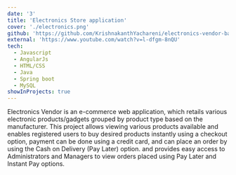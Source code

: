 ```yaml
---
date: '3'
title: 'Electronics Store application'
cover: './electronics.png'
github: 'https://github.com/KrishnakanthYachareni/electronics-vendor-backend'
external: 'https://www.youtube.com/watch?v=l-dfgm-8nQU'
tech:
  - Javascript
  - AngularJs
  - HTML/CSS
  - Java
  - Spring boot
  - MySQL
showInProjects: true
---
```


Electronics Vendor is an e-commerce web application, which retails various electronic products/gadgets grouped by
product type based on the manufacturer. This project allows viewing various products available and enables registered users to buy desired
products instantly using a checkout option, payment can be done using a credit card, and can place an order by using the Cash on Delivery (Pay Later) option.
and provides easy access to Administrators and Managers to view orders placed using Pay Later and Instant Pay options.
